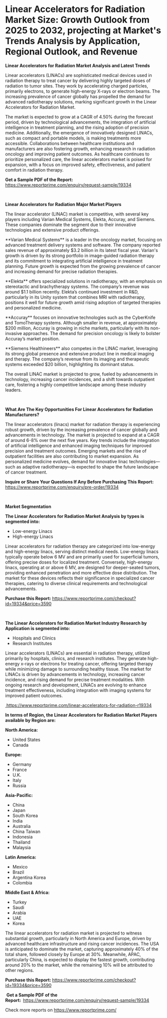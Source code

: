 <p><h1>Linear Accelerators for Radiation Market Size: Growth Outlook from 2025 to 2032, projecting at Market's Trends Analysis by Application, Regional Outlook, and Revenue</h1></p><p><strong>Linear Accelerators for Radiation Market Analysis and Latest Trends</strong></p>
<p><p>Linear accelerators (LINACs) are sophisticated medical devices used in radiation therapy to treat cancer by delivering highly targeted doses of radiation to tumor sites. They work by accelerating charged particles, primarily electrons, to generate high-energy X-rays or electron beams. The increasing prevalence of cancer globally has propelled the demand for advanced radiotherapy solutions, marking significant growth in the Linear Accelerators for Radiation Market. </p><p>The market is expected to grow at a CAGR of 4.50% during the forecast period, driven by technological advancements, the integration of artificial intelligence in treatment planning, and the rising adoption of precision medicine. Additionally, the emergence of innovatively designed LINACs, such as compact and portable models, is making treatments more accessible. Collaborations between healthcare institutions and manufacturers are also fostering growth, enhancing research in radiation oncology and improving patient outcomes. As healthcare continues to prioritize personalized care, the linear accelerators market is poised for expansion, with a focus on improved safety, effectiveness, and patient comfort in radiation therapy.</p></p>
<p><strong>Get a Sample PDF of the Report:&nbsp;</strong> <a href="https://www.reportprime.com/enquiry/request-sample/19334?utm_campaign=3217&utm_medium=2&utm_source=Github&utm_content=ia&utm_term=19032025&utm_id=linear-accelerators-for-radiation">https://www.reportprime.com/enquiry/request-sample/19334</a></p>
<p>&nbsp;</p>
<p><strong>Linear Accelerators for Radiation Major Market Players</strong></p>
<p><p>The linear accelerator (LINAC) market is competitive, with several key players including Varian Medical Systems, Elekta, Accuray, and Siemens. These companies dominate the segment due to their innovative technologies and extensive product offerings.</p><p>**Varian Medical Systems** is a leader in the oncology market, focusing on advanced treatment delivery systems and software. The company reported sales revenue of approximately $3.2 billion in its latest fiscal year. Varian's growth is driven by its strong portfolio in image-guided radiation therapy and its commitment to integrating artificial intelligence in treatment planning. Future growth is expected from the growing prevalence of cancer and increasing demand for precise radiation therapies.</p><p>**Elekta** offers specialized solutions in radiotherapy, with an emphasis on stereotactic and brachytherapy systems. The company’s revenue was around $1.1 billion recently. Elekta’s continued investment in R&D, particularly in its Unity system that combines MRI with radiotherapy, positions it well for future growth amid rising adoption of targeted therapies and personalized medicine.</p><p>**Accuray** focuses on innovative technologies such as the CyberKnife and TomoTherapy systems. Although smaller in revenue, at approximately $200 million, Accuray is growing in niche markets, particularly with its non-invasive approaches. The demand for precision oncology is likely to bolster Accuray’s market position.</p><p>**Siemens Healthineers** also competes in the LINAC market, leveraging its strong global presence and extensive product line in medical imaging and therapy. The company’s revenue from its imaging and therapeutic systems exceeded $20 billion, highlighting its dominant status.</p><p>The overall LINAC market is projected to grow, fueled by advancements in technology, increasing cancer incidences, and a shift towards outpatient care, fostering a highly competitive landscape among these industry leaders.</p></p>
<p>&nbsp;</p>
<p><strong>What Are The Key Opportunities For Linear Accelerators for Radiation Manufacturers?</strong></p>
<p><p>The linear accelerators (linacs) market for radiation therapy is experiencing robust growth, driven by the increasing prevalence of cancer globally and advancements in technology. The market is projected to expand at a CAGR of around 6-8% over the next five years. Key trends include the integration of artificial intelligence and enhanced imaging techniques for improved precision and treatment outcomes. Emerging markets and the rise of outpatient facilities are also contributing to market expansion. As personalized medicine evolves, demand for innovative linac technologies—such as adaptive radiotherapy—is expected to shape the future landscape of cancer treatment.</p></p>
<p><strong>Inquire or Share Your Questions If Any Before Purchasing This Report:</strong> <a href="https://www.reportprime.com/enquiry/pre-order/19334?utm_campaign=3217&utm_medium=2&utm_source=Github&utm_content=ia&utm_term=19032025&utm_id=linear-accelerators-for-radiation">https://www.reportprime.com/enquiry/pre-order/19334</a></p>
<p>&nbsp;</p>
<p><strong>Market Segmentation</strong></p>
<p><strong>The Linear Accelerators for Radiation Market Analysis by types is segmented into:</strong></p>
<p><ul><li>Low-energy Linacs</li><li>High-energy Linacs</li></ul></p>
<p><p>Linear accelerators for radiation therapy are categorized into low-energy and high-energy linacs, serving distinct medical needs. Low-energy linacs typically operate below 6 MV and are primarily used for superficial tumors, offering precise doses for localized treatment. Conversely, high-energy linacs, operating at or above 6 MV, are designed for deeper-seated tumors, providing enhanced penetration and more effective dose distribution. The market for these devices reflects their significance in specialized cancer therapies, catering to diverse clinical requirements and technological advancements.</p></p>
<p><strong>Purchase this Report:&nbsp;</strong><a href="https://www.reportprime.com/checkout?id=19334&price=3590&utm_campaign=3217&utm_medium=2&utm_source=Github&utm_content=ia&utm_term=19032025&utm_id=linear-accelerators-for-radiation">https://www.reportprime.com/checkout?id=19334&price=3590</a></p>
<p>&nbsp;</p>
<p><strong>The Linear Accelerators for Radiation Market Industry Research by Application is segmented into:</strong></p>
<p><ul><li>Hospitals and Clinics</li><li>Research Institutes</li></ul></p>
<p><p>Linear accelerators (LINACs) are essential in radiation therapy, utilized primarily by hospitals, clinics, and research institutes. They generate high-energy x-rays or electrons for treating cancer, offering targeted therapy while minimizing damage to surrounding healthy tissue. The market for LINACs is driven by advancements in technology, increasing cancer incidence, and rising demand for precise treatment modalities. With ongoing research and development, LINACs are evolving to enhance treatment effectiveness, including integration with imaging systems for improved patient outcomes.</p></p>
<p><a href="https://www.reportprime.com/linear-accelerators-for-radiation-r19334?utm_campaign=3217&utm_medium=2&utm_source=Github&utm_content=ia&utm_term=19032025&utm_id=linear-accelerators-for-radiation">&nbsp;https://www.reportprime.com/linear-accelerators-for-radiation-r19334</a></p>
<p><strong>In terms of Region, the Linear Accelerators for Radiation Market Players available by Region are:</strong></p>
<p>
    <p> <strong> North America: </strong>
        <ul>
            <li>United States</li>
            <li>Canada</li>
        </ul>
        </p> 
    <p> <strong> Europe: </strong>
        <ul>
            <li>Germany</li>
            <li>France</li>
            <li>U.K.</li>
            <li>Italy</li>
            <li>Russia</li>
        </ul>
        </p> 
    <p> <strong> Asia-Pacific: </strong>
        <ul>
            <li>China</li>
            <li>Japan</li>
            <li>South Korea</li>
            <li>India</li>
            <li>Australia</li>
            <li>China Taiwan</li>
            <li>Indonesia</li>
            <li>Thailand</li>
            <li>Malaysia</li>
        </ul>
        </p> 
    <p> <strong> Latin America: </strong>
        <ul>
            <li>Mexico</li>
            <li>Brazil</li>
            <li>Argentina Korea</li>
            <li>Colombia</li>
        </ul>
        </p> 
    <p> <strong> Middle East & Africa: </strong>
        <ul>
            <li>Turkey</li>
            <li>Saudi</li>
            <li>Arabia</li>
            <li>UAE</li>
            <li>Korea</li>
        </ul>
    </p>
    </p>
<p><p>The linear accelerators for radiation market is projected to witness substantial growth, particularly in North America and Europe, driven by advanced healthcare infrastructure and rising cancer incidences. The USA is anticipated to dominate the market, capturing approximately 40% of the total share, followed closely by Europe at 30%. Meanwhile, APAC, particularly China, is expected to display the fastest growth, contributing around 20% to the market, while the remaining 10% will be attributed to other regions.</p></p>
<p><strong>Purchase this Report: </strong><a href="https://www.reportprime.com/checkout?id=19334&price=3590&utm_campaign=3217&utm_medium=2&utm_source=Github&utm_content=ia&utm_term=19032025&utm_id=linear-accelerators-for-radiation">https://www.reportprime.com/checkout?id=19334&price=3590</a></p>
<p>&nbsp;<strong>Get a Sample PDF of the Report:&nbsp;&nbsp;</strong><a href="https://www.reportprime.com/enquiry/request-sample/19334?utm_campaign=3217&utm_medium=2&utm_source=Github&utm_content=ia&utm_term=19032025&utm_id=linear-accelerators-for-radiation">https://www.reportprime.com/enquiry/request-sample/19334</a></p>
<p><strong></strong></p>
<p>Check more reports on <a href="https://www.reportprime.com/?utm_campaign=3217&utm_medium=2&utm_source=Github&utm_content=ia&utm_term=19032025&utm_id=linear-accelerators-for-radiation">https://www.reportprime.com/</a></p>